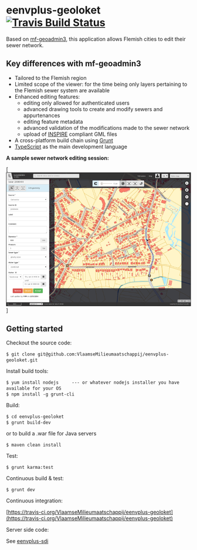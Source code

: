 # eenvplus-geoloket [![Travis Build Status](https://travis-ci.org/VlaamseMilieumaatschappij/eenvplus-geoloket.png?branch=master)](https://travis-ci.org/VlaamseMilieumaatschappij/eenvplus-geoloket)

Based on [mf-geoadmin3](https://github.com/geoadmin/mf-geoadmin3), this application allows Flemish cities to edit their
sewer network.

## Key differences with mf-geoadmin3

- Tailored to the Flemish region
- Limited scope of the viewer: for the time being only layers pertaining to the Flemish sewer system are available
- Enhanced editing features:
    - editing only allowed for authenticated users
    - advanced drawing tools to create and modify sewers and appurtenances
    - editing feature metadata
    - advanced validation of the modifications made to the sewer network
    - upload of [INSPIRE](http://inspire.ec.europa.eu/) compliant GML files
- A cross-platform build chain using [Grunt](http://gruntjs.com/)
- [TypeScript](http://www.typescriptlang.org/) as the main development language

**A sample sewer network editing session:**

[![geoloket screenshot](screenshot.png)]

## Getting started

Checkout the source code:

    $ git clone git@github.com:VlaamseMilieumaatschappij/eenvplus-geoloket.git

Install build tools:

    $ yum install nodejs     --- or whatever nodejs installer you have available for your OS
    $ npm install -g grunt-cli

Build:

    $ cd eenvplus-geoloket
    $ grunt build-dev

or to build a .war file for Java servers

    $ maven clean install

Test:

    $ grunt karma:test

Continuous build & test:

    $ grunt dev

Continuous integration:

[https://travis-ci.org/VlaamseMilieumaatschappij/eenvplus-geoloket](https://travis-ci.org/VlaamseMilieumaatschappij/eenvplus-geoloket)

Server side code:

See [eenvplus-sdi](https://github.com/VlaamseMilieumaatschappij/eenvplus-sdi)
